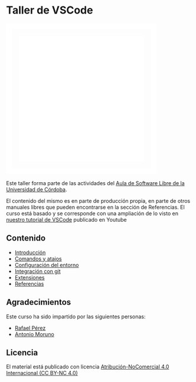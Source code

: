 # Taller de VSCode

![Aula Software Libre de la UCO](images/logo-cuadrado-invertido.svg)

Este taller forma parte de las actividades del [Aula de Software Libre de la
Universidad de Córdoba](https://www.uco.es/aulasoftwarelibre).

El contenido del mismo es en parte de producción propia, en parte de otros manuales libres que pueden encontrarse en la sección de Referencias. El curso está basado y se corresponde con una ampliación de lo visto en [nuestro tutorial de VSCode](https://www.youtube.com/watch?v=GIsLgpjTq68&t=1848s) publicado en Youtube

## Contenido

- [Introducción](introduccion)
- [Comandos y atajos](comandos)
- [Configuración del entorno](configuracion)
- [Integración con git](git)
- [Extensiones](extensiones)
- [Referencias](referencias)

## Agradecimientos

Este curso ha sido impartido por las siguientes personas:

- [Rafael Pérez](https://github.com/rafapeerez)
- [Antonio Moruno](https://github.com/moruno21)

## Licencia

El material está publicado con licencia [Atribución-NoComercial 4.0 Internacional (CC BY-NC 4.0)](https://creativecommons.org/licenses/by-nc/4.0/deed.es)
